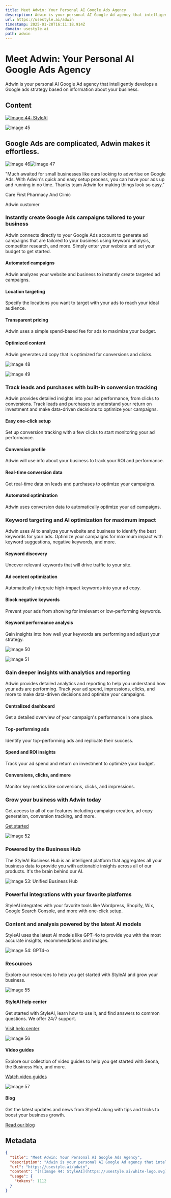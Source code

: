 ```yaml
---
title: Meet Adwin: Your Personal AI Google Ads Agency
description: Adwin is your personal AI Google Ad agency that intelligently develops a Google ads strategy based on information about your business.
url: https://usestyle.ai/adwin
timestamp: 2025-01-20T16:11:18.914Z
domain: usestyle.ai
path: adwin
---
```


# Meet Adwin: Your Personal AI Google Ads Agency


Adwin is your personal AI Google Ad agency that intelligently develops a Google ads strategy based on information about your business.


## Content

[![Image 44: StyleAI](https://usestyle.ai/white-logo.svg)](https://usestyle.ai/)

![Image 45](https://usestyle.ai/images/adwin/hero.jpeg)

Google Ads are complicated, Adwin makes it effortless.
------------------------------------------------------

![Image 46](https://usestyle.ai/images/adwin/trustpilot.png)![Image 47](https://usestyle.ai/images/adwin/g2.png)

"Much awaited for small businesses like ours looking to advertise on Google Ads. With Adwin's quick and easy setup process, you can have your ads up and running in no time. Thanks team Adwin for making things look so easy."

Care First Pharmacy And Clinic

Adwin customer

### Instantly create Google Ads campaigns tailored to your business

Adwin connects directly to your Google Ads account to generate ad campaigns that are tailored to your business using keyword analysis, competitor research, and more. Simply enter your website and set your budget to get started.

#### Automated campaigns

Adwin analyzes your website and business to instantly create targeted ad campaigns.

#### Location targeting

Specify the locations you want to target with your ads to reach your ideal audience.

#### Transparent pricing

Adwin uses a simple spend-based fee for ads to maximize your budget.

#### Optimized content

Adwin generates ad copy that is optimized for conversions and clicks.

![Image 48](https://usestyle.ai/images/adwin/views/content.png)

![Image 49](https://usestyle.ai/images/adwin/views/conversion-edit.png)

### Track leads and purchases with built-in conversion tracking

Adwin provides detailed insights into your ad performance, from clicks to conversions. Track leads and purchases to understand your return on investment and make data-driven decisions to optimize your campaigns.

#### Easy one-click setup

Set up conversion tracking with a few clicks to start monitoring your ad performance.

#### Conversion profile

Adwin will use info about your business to track your ROI and performance.

#### Real-time conversion data

Get real-time data on leads and purchases to optimize your campaigns.

#### Automated optimization

Adwin uses conversion data to automatically optimize your ad campaigns.

### Keyword targeting and AI optimization for maximum impact

Adwin uses AI to analyze your website and business to identify the best keywords for your ads. Optimize your campaigns for maximum impact with keyword suggestions, negative keywords, and more.

#### Keyword discovery

Uncover relevant keywords that will drive traffic to your site.

#### Ad content optimization

Automatically integrate high-impact keywords into your ad copy.

#### Block negative keywords

Prevent your ads from showing for irrelevant or low-performing keywords.

#### Keyword performance analysis

Gain insights into how well your keywords are performing and adjust your strategy.

![Image 50](https://usestyle.ai/images/adwin/views/keywords.png)

![Image 51](https://usestyle.ai/images/adwin/views/dashboard.png)

### Gain deeper insights with analytics and reporting

Adwin provides detailed analytics and reporting to help you understand how your ads are performing. Track your ad spend, impressions, clicks, and more to make data-driven decisions and optimize your campaigns.

#### Centralized dashboard

Get a detailed overview of your campaign's performance in one place.

#### Top-performing ads

Identify your top-performing ads and replicate their success.

#### Spend and ROI insights

Track your ad spend and return on investment to optimize your budget.

#### Conversions, clicks, and more

Monitor key metrics like conversions, clicks, and impressions.

### Grow your business with Adwin today

Get access to all of our features including campaign creation, ad copy generation, conversion tracking, and more.

[Get started](https://usestyle.ai/adwin#)

![Image 52](https://usestyle.ai/images/adwin/views/dashboard.png)

### Powered by the Business Hub

The StyleAI Business Hub is an intelligent platform that aggregates all your business data to provide you with actionable insights across all of our products. It's the brain behind our AI.

![Image 53: Unified Business Hub](https://usestyle.ai/images/business-profile/business-profile.png)

### Powerful integrations with your favorite platforms

StyleAI integrates with your favorite tools like Wordpress, Shopify, Wix, Google Search Console, and more with one-click setup.

### Content and analysis powered by the latest AI models

StyleAI uses the latest AI models like GPT-4o to provide you with the most accurate insights, recommendations and images.

![Image 54: GPT4-o](https://usestyle.ai/images/business-profile/castle.jpeg)

### Resources

Explore our resources to help you get started with StyleAI and grow your business.

![Image 55](https://usestyle.ai/images/resources/help.jpg)

#### StyleAI help center

Get started with StyleAI, learn how to use it, and find answers to common questions. We offer 24/7 support.

[Visit help center](https://support.usestyle.ai/)

![Image 56](https://usestyle.ai/images/resources/video.jpg)

#### Video guides

Explore our collection of video guides to help you get started with Seona, the Business Hub, and more.

[Watch video guides](https://youtube.com/@usestyleai)

![Image 57](https://usestyle.ai/images/resources/blog.jpg)

#### Blog

Get the latest updates and news from StyleAI along with tips and tricks to boost your business growth.

[Read our blog](https://usestyle.ai/blog)

## Metadata

```json
{
  "title": "Meet Adwin: Your Personal AI Google Ads Agency",
  "description": "Adwin is your personal AI Google Ad agency that intelligently develops a Google ads strategy based on information about your business.",
  "url": "https://usestyle.ai/adwin",
  "content": "[![Image 44: StyleAI](https://usestyle.ai/white-logo.svg)](https://usestyle.ai/)\n\n![Image 45](https://usestyle.ai/images/adwin/hero.jpeg)\n\nGoogle Ads are complicated, Adwin makes it effortless.\n------------------------------------------------------\n\n![Image 46](https://usestyle.ai/images/adwin/trustpilot.png)![Image 47](https://usestyle.ai/images/adwin/g2.png)\n\n\"Much awaited for small businesses like ours looking to advertise on Google Ads. With Adwin's quick and easy setup process, you can have your ads up and running in no time. Thanks team Adwin for making things look so easy.\"\n\nCare First Pharmacy And Clinic\n\nAdwin customer\n\n### Instantly create Google Ads campaigns tailored to your business\n\nAdwin connects directly to your Google Ads account to generate ad campaigns that are tailored to your business using keyword analysis, competitor research, and more. Simply enter your website and set your budget to get started.\n\n#### Automated campaigns\n\nAdwin analyzes your website and business to instantly create targeted ad campaigns.\n\n#### Location targeting\n\nSpecify the locations you want to target with your ads to reach your ideal audience.\n\n#### Transparent pricing\n\nAdwin uses a simple spend-based fee for ads to maximize your budget.\n\n#### Optimized content\n\nAdwin generates ad copy that is optimized for conversions and clicks.\n\n![Image 48](https://usestyle.ai/images/adwin/views/content.png)\n\n![Image 49](https://usestyle.ai/images/adwin/views/conversion-edit.png)\n\n### Track leads and purchases with built-in conversion tracking\n\nAdwin provides detailed insights into your ad performance, from clicks to conversions. Track leads and purchases to understand your return on investment and make data-driven decisions to optimize your campaigns.\n\n#### Easy one-click setup\n\nSet up conversion tracking with a few clicks to start monitoring your ad performance.\n\n#### Conversion profile\n\nAdwin will use info about your business to track your ROI and performance.\n\n#### Real-time conversion data\n\nGet real-time data on leads and purchases to optimize your campaigns.\n\n#### Automated optimization\n\nAdwin uses conversion data to automatically optimize your ad campaigns.\n\n### Keyword targeting and AI optimization for maximum impact\n\nAdwin uses AI to analyze your website and business to identify the best keywords for your ads. Optimize your campaigns for maximum impact with keyword suggestions, negative keywords, and more.\n\n#### Keyword discovery\n\nUncover relevant keywords that will drive traffic to your site.\n\n#### Ad content optimization\n\nAutomatically integrate high-impact keywords into your ad copy.\n\n#### Block negative keywords\n\nPrevent your ads from showing for irrelevant or low-performing keywords.\n\n#### Keyword performance analysis\n\nGain insights into how well your keywords are performing and adjust your strategy.\n\n![Image 50](https://usestyle.ai/images/adwin/views/keywords.png)\n\n![Image 51](https://usestyle.ai/images/adwin/views/dashboard.png)\n\n### Gain deeper insights with analytics and reporting\n\nAdwin provides detailed analytics and reporting to help you understand how your ads are performing. Track your ad spend, impressions, clicks, and more to make data-driven decisions and optimize your campaigns.\n\n#### Centralized dashboard\n\nGet a detailed overview of your campaign's performance in one place.\n\n#### Top-performing ads\n\nIdentify your top-performing ads and replicate their success.\n\n#### Spend and ROI insights\n\nTrack your ad spend and return on investment to optimize your budget.\n\n#### Conversions, clicks, and more\n\nMonitor key metrics like conversions, clicks, and impressions.\n\n### Grow your business with Adwin today\n\nGet access to all of our features including campaign creation, ad copy generation, conversion tracking, and more.\n\n[Get started](https://usestyle.ai/adwin#)\n\n![Image 52](https://usestyle.ai/images/adwin/views/dashboard.png)\n\n### Powered by the Business Hub\n\nThe StyleAI Business Hub is an intelligent platform that aggregates all your business data to provide you with actionable insights across all of our products. It's the brain behind our AI.\n\n![Image 53: Unified Business Hub](https://usestyle.ai/images/business-profile/business-profile.png)\n\n### Powerful integrations with your favorite platforms\n\nStyleAI integrates with your favorite tools like Wordpress, Shopify, Wix, Google Search Console, and more with one-click setup.\n\n### Content and analysis powered by the latest AI models\n\nStyleAI uses the latest AI models like GPT-4o to provide you with the most accurate insights, recommendations and images.\n\n![Image 54: GPT4-o](https://usestyle.ai/images/business-profile/castle.jpeg)\n\n### Resources\n\nExplore our resources to help you get started with StyleAI and grow your business.\n\n![Image 55](https://usestyle.ai/images/resources/help.jpg)\n\n#### StyleAI help center\n\nGet started with StyleAI, learn how to use it, and find answers to common questions. We offer 24/7 support.\n\n[Visit help center](https://support.usestyle.ai/)\n\n![Image 56](https://usestyle.ai/images/resources/video.jpg)\n\n#### Video guides\n\nExplore our collection of video guides to help you get started with Seona, the Business Hub, and more.\n\n[Watch video guides](https://youtube.com/@usestyleai)\n\n![Image 57](https://usestyle.ai/images/resources/blog.jpg)\n\n#### Blog\n\nGet the latest updates and news from StyleAI along with tips and tricks to boost your business growth.\n\n[Read our blog](https://usestyle.ai/blog)",
  "usage": {
    "tokens": 1112
  }
}
```

